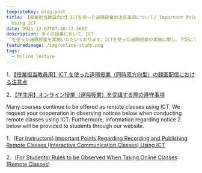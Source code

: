 ```yaml
---
templateKey: blog-post
title: 【授業担当教員向け】ICTを使った遠隔授業の注意事項について/ Important Points Regarding Remote Classes
  Using ICT
date: 2021-12-07T07:40:47.568Z
description: 多くの授業において、ICT
  を使った遠隔授業を実施いただいております。ICTを使った遠隔授業の実施に際し、下記について本部から通知がありましたのでご案内します。
featuredimage: /img/online-study.png
tags:
  - Online lecture
---
```

1．[【授業担当教員⽤】ICT を使った遠隔授業（同時双⽅向型）の録画配信における注意点](https://office.ilas.nagoya-u.ac.jp/wp-content/uploads/2020/11/%E3%80%90%E6%8E%88%E6%A5%AD%E6%8B%85%E5%BD%93%E6%95%99%E5%93%A1%E2%BD%A4%E3%80%91ICT-%E3%82%92%E4%BD%BF%E3%81%A3%E3%81%9F%E9%81%A0%E9%9A%94%E6%8E%88%E6%A5%AD%EF%BC%88%E5%90%8C%E6%99%82%E5%8F%8C%E2%BD%85%E5%90%91%E5%9E%8B%EF%BC%89%E3%81%AE%E9%8C%B2%E7%94%BB%E9%85%8D%E4%BF%A1%E3%81%AB%E3%81%8A%E3%81%91%E3%82%8B%E6%B3%A8%E6%84%8F%E7%82%B9.pdf)

2．[【学⽣⽤】オンライン授業（遠隔授業）を受講する際の遵守事項](https://office.ilas.nagoya-u.ac.jp/wp-content/uploads/2020/11/%E3%82%AA%E3%83%B3%E3%83%A9%E3%82%A4%E3%83%B3%E6%8E%88%E6%A5%AD%EF%BC%88%E9%81%A0%E9%9A%94%E6%8E%88%E6%A5%AD%EF%BC%89%E3%82%92%E5%8F%97%E8%AC%9B%E3%81%99%E3%82%8B%E9%9A%9B%E3%81%AE%E9%81%B5%E5%AE%88%E4%BA%8B%E9%A0%85.pdf)


Many courses continue to be offered as remote classes using ICT. We request your cooperation in observing notices below when conducting remote classes using ICT.
Furthermore, information regarding notice 2 below will be provided to students through our website.


1．[(For Instructors) Important Points Regarding Recording and Publishing Remote Classes (Interactive Communication Classes) Using ICT](https://office.ilas.nagoya-u.ac.jp/wp-content/uploads/2020/11/For-Instructors-Important-Points-Regarding-Recording-and-Publishing-Remote-Classes-Interactive-Communication-Classes-Using-ICT.pdf)

2．[(For Students) Rules to be Observed When Taking Online Classes (Remote Classes)](https://office.ilas.nagoya-u.ac.jp/wp-content/uploads/2020/11/Rules-to-be-Observed-When-Taking-Online-Classes-Remote-Classes.pdf)